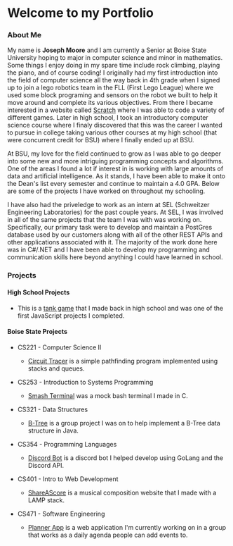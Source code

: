 # Welcome to my Portfolio
### About Me
 My name is **Joseph Moore** and I am currently a Senior at Boise State University hoping to major in computer science and minor in mathematics. Some things I enjoy doing in my spare time include rock climbing, playing the piano, and of course coding! I originally had my first introduction into the field of computer science all the way back in 4th grade when I signed up to join a lego robotics team in the FLL (First Lego League) where we used some block programing and sensors on the robot we built to help it move around and complete its various objectives. From there I became interested in a website called [Scratch](scratch.mit.edu) where I was able to code a variety of different games. Later in high school, I took an introductory computer science course where I finaly discovered that this was the career I wanted to pursue in college taking various other courses at my high school (that were concurrent credit for BSU) where I finally ended up at BSU.

At BSU, my love for the field continued to grow as I was able to go deeper into some new and more intriguing programming concepts and algorithms. One of the areas I found a lot if interest in is working with large amounts of data and artificial intelligence. As it stands, I have been able to make it onto the Dean's list every semester and continue to maintain a 4.0 GPA. Below are some of the projects I have worked on throughout my schooling.

I have also had the priveledge to work as an intern at SEL (Schweitzer Engineering Laboratories) for the past couple years. At SEL, I was involved in all of the same projects that the team I was with was working on. Specifically, our primary task were to develop and maintain a PostGres database used by our customers along with all of the other REST APIs and other applications associated with it. The majority of the work done here was in C#/.NET and I have been able to develop my programming and communication skills here beyond anything I could have learned in school.

### Projects

#### High School Projects

* This is a [tank game](https://github.com/josephmoore99/Tank-Game) that I made back in high school and was one of the first JavaScript projects I completed.

#### Boise State Projects

* CS221 - Computer Science II
  * [Circuit Tracer](https://github.com/josephmoore99/Circuit-Tracer) is a simple pathfinding program implemented using stacks and queues.

* CS253 - Introduction to Systems Programming
  * [Smash Terminal](https://github.com/josephmoore99/smash) was a mock bash terminal I made in C.

* CS321 - Data Structures
  * [B-Tree](https://github.com/aidanleuck/CS321) is a group project I was on to help implement a B-Tree data structure in Java.

* CS354 - Programming Languages
  * [Discord Bot](https://github.com/JaredRackley/DJGopher) is a discord bot I helped develop using GoLang and the Discord API.

* CS401 - Intro to Web Development
  * [ShareAScore](https://shareascore.herokuapp.com) is a musical composition website that I made with a LAMP stack.

* CS471 - Software Engineering
  * [Planner App](https://github.com/BoiseState/CS471-F21-Team15) is a web application I'm currently working on in a group that works as a daily agenda people can add events to.
